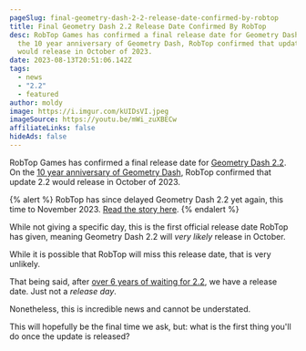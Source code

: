 ```yaml
---
pageSlug: final-geometry-dash-2-2-release-date-confirmed-by-robtop
title: Final Geometry Dash 2.2 Release Date Confirmed By RobTop
desc: RobTop Games has confirmed a final release date for Geometry Dash 2.2. On
  the 10 year anniversary of Geometry Dash, RobTop confirmed that update 2.2
  would release in October of 2023.
date: 2023-08-13T20:51:06.142Z
tags:
  - news
  - "2.2"
  - featured
author: moldy
image: https://i.imgur.com/kUIDsVI.jpeg
imageSource: https://youtu.be/mWi_zuXBECw
affiliateLinks: false
hideAds: false
---
```

RobTop Games has confirmed a final release date for [Geometry Dash 2.2](/categories/2.2/). On the [10 year anniversary of Geometry Dash](/posts/will-geometry-dash-2-2-come-out-on-the-games-10-year-anniversary/), RobTop confirmed that update 2.2 would release in October of 2023.

{% alert %}
RobTop has since delayed Geometry Dash 2.2 yet again, this time to November 2023. [Read the story here](/posts/geometry-dash-2-2-release-date-delayed-until-november-2023/).
{% endalert %}

While not giving a specific day, this is the first official release date RobTop has given, meaning Geometry Dash 2.2 will *very likely* release in October.

While it is possible that RobTop will miss this release date, that is very unlikely.

That being said, after [over 6 years of waiting for 2.2](/posts/geometry-dash-2-2-wait-turns-6-years-old/), we have a release date. Just not a *release day*.

Nonetheless, this is incredible news and cannot be understated.

This will hopefully be the final time we ask, but: what is the first thing you'll do once the update is released?